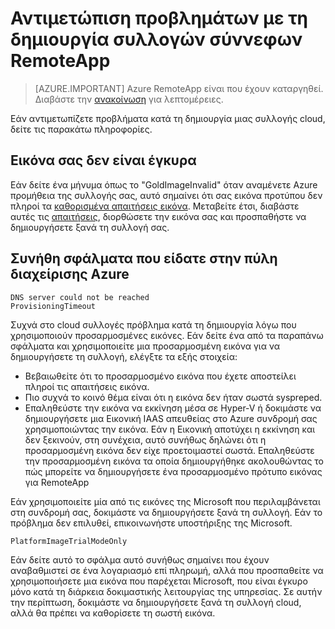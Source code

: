 
<properties
    pageTitle="Αντιμετώπιση προβλημάτων συλλογών σύννεφων RemoteApp - δημιουργία | Microsoft Azure"
    description="Μάθετε πώς μπορείτε να αντιμετωπίσετε αποτυχίες δημιουργίας συλλογής cloud RemoteApp"
    services="remoteapp"
    documentationCenter=""
    authors="vkbucha"
    manager="mbaldwin" />

<tags
    ms.service="remoteapp"
    ms.workload="tbd"
    ms.tgt_pltfrm="na"
    ms.devlang="na"
    ms.topic="article"
    ms.date="08/15/2016"
    ms.author="elizapo" />



# <a name="troubleshoot-creating-remoteapp-cloud-collections"></a>Αντιμετώπιση προβλημάτων με τη δημιουργία συλλογών σύννεφων RemoteApp

> [AZURE.IMPORTANT]
> Azure RemoteApp είναι που έχουν καταργηθεί. Διαβάστε την [ανακοίνωση](https://go.microsoft.com/fwlink/?linkid=821148) για λεπτομέρειες.

Εάν αντιμετωπίζετε προβλήματα κατά τη δημιουργία μιας συλλογής cloud, δείτε τις παρακάτω πληροφορίες.

## <a name="your-image-is-invalid"></a>Εικόνα σας δεν είναι έγκυρα ##
Εάν δείτε ένα μήνυμα όπως το "GoldImageInvalid" όταν αναμένετε Azure προμήθεια της συλλογής σας, αυτό σημαίνει ότι σας εικόνα προτύπου δεν πληροί τα [καθορισμένα απαιτήσεις εικόνα](remoteapp-imagereqs.md). Μεταβείτε έτσι, διαβάστε αυτές τις [απαιτήσεις](remoteapp-imagereqs.md), διορθώσετε την εικόνα σας και προσπαθήστε να δημιουργήσετε ξανά τη συλλογή σας.

## <a name="common-errors-seen-in-the-azure-management-portal"></a>Συνήθη σφάλματα που είδατε στην πύλη διαχείρισης Azure

    DNS server could not be reached
    ProvisioningTimeout

Συχνά στο cloud συλλογές πρόβλημα κατά τη δημιουργία λόγω που χρησιμοποιούν προσαρμοσμένες εικόνες.  Εάν δείτε ένα από τα παραπάνω σφάλματα και χρησιμοποιείτε μια προσαρμοσμένη εικόνα για να δημιουργήσετε τη συλλογή, ελέγξτε τα εξής στοιχεία:

- Βεβαιωθείτε ότι το προσαρμοσμένο εικόνα που έχετε αποστείλει πληροί τις απαιτήσεις εικόνα.
- Πιο συχνά το κοινό θέμα είναι ότι η εικόνα δεν ήταν σωστά syspreped.  
- Επαληθεύστε την εικόνα να εκκίνηση μέσα σε Hyper-V ή δοκιμάστε να δημιουργήσετε μια Εικονική IAAS απευθείας στο Azure συνδρομή σας χρησιμοποιώντας την εικόνα. Εάν η Εικονική αποτύχει η εκκίνηση και δεν ξεκινούν, στη συνέχεια, αυτό συνήθως δηλώνει ότι η προσαρμοσμένη εικόνα δεν είχε προετοιμαστεί σωστά.  Επαληθεύστε την προσαρμοσμένη εικόνα τα οποία δημιουργήθηκε ακολουθώντας το πώς μπορείτε να δημιουργήσετε ένα προσαρμοσμένο πρότυπο εικόνας για RemoteApp

Εάν χρησιμοποιείτε μία από τις εικόνες της Microsoft που περιλαμβάνεται στη συνδρομή σας, δοκιμάστε να δημιουργήσετε ξανά τη συλλογή. Εάν το πρόβλημα δεν επιλυθεί, επικοινωνήστε υποστήριξης της Microsoft.

    PlatformImageTrialModeOnly

Εάν δείτε αυτό το σφάλμα αυτό συνήθως σημαίνει που έχουν αναβαθμιστεί σε ένα λογαριασμό επί πληρωμή, αλλά που προσπαθείτε να χρησιμοποιήσετε μια εικόνα που παρέχεται Microsoft, που είναι έγκυρο μόνο κατά τη διάρκεια δοκιμαστικής λειτουργίας της υπηρεσίας. Σε αυτήν την περίπτωση, δοκιμάστε να δημιουργήσετε ξανά τη συλλογή cloud, αλλά θα πρέπει να καθορίσετε τη σωστή εικόνα.
